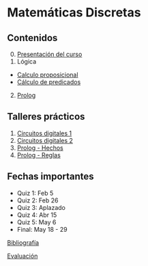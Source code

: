 # Matemáticas Discretas

## Contenidos  

0. [Presentación del curso](0-presentacion/index.html)  
1. Lógica  
  - [Calculo proposicional](1.1-proposiciones/index.html)  
  - [Cálculo de predicados](1.2-predicados/index.html)  
2. [Prolog](3-Prolog/index.html)

<!--  
3. [Inducción y Recursividad](2-induccionRecursividad/index.html)
4. [Aplicaciones a la programación](4-AplicacionesProgramacion/index.html)
-->


## Talleres prácticos  

1. [Circuitos digitales 1](practicas/Taller1-Logisim-202010.pdf)  
2. [Circuitos digitales 2](practicas/Taller2-Logisim-202010.pdf)  
3. [Prolog - Hechos](practicas/Taller3-Prolog-202010.pdf)  
4. [Prolog - Reglas](practicas/Taller4-Prolog-202010.pdf)  

<!--
5. [Prolog 3 - Unificación/Traza de ejecución](practicas/Taller5-Prolog-201920.pdf)  
6. [Prolog 4 - Aritmética/IO](practicas/Taller6-Prolog-201920.pdf)  
7. [Prolog 5 - Recursividad/Iteración](practicas/Taller7-Prolog-201920.pdf)  
-->

## Fechas importantes

- Quiz 1: Feb 5
- Quiz 2: Feb 26
- Quiz 3: Aplazado
- Quiz 4: Abr 15
- Quiz 5: May 6
- Final: May 18 - 29  


[Bibliografía](bibliografia.html)


[Evaluación](evaluacion.html)
